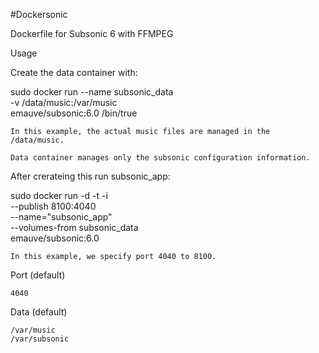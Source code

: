 #Dockersonic

Dockerfile for Subsonic 6 with FFMPEG

Usage

Create the data container with:

sudo docker run --name subsonic_data \
    -v /data/music:/var/music \
    emauve/subsonic:6.0 /bin/true

    In this example, the actual music files are managed in the /data/music.

    Data container manages only the subsonic configuration information.

After crerateing this run subsonic_app:

sudo docker run -d -t -i \
    --publish 8100:4040 \
    --name="subsonic_app" \
    --volumes-from subsonic_data \
    emauve/subsonic:6.0

    In this example, we specify port 4040 to 8100.

Port (default)

    4040

Data (default)

    /var/music
    /var/subsonic


